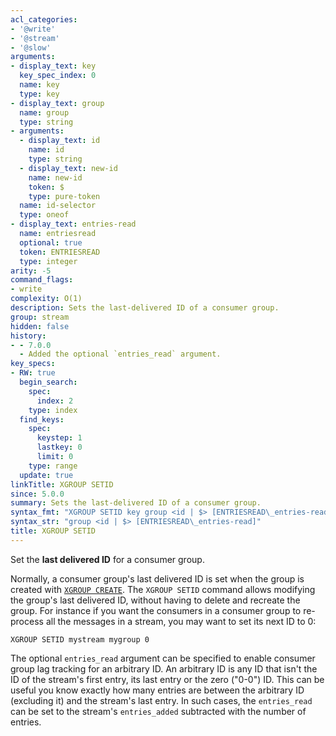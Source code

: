 ```yaml
---
acl_categories:
- '@write'
- '@stream'
- '@slow'
arguments:
- display_text: key
  key_spec_index: 0
  name: key
  type: key
- display_text: group
  name: group
  type: string
- arguments:
  - display_text: id
    name: id
    type: string
  - display_text: new-id
    name: new-id
    token: $
    type: pure-token
  name: id-selector
  type: oneof
- display_text: entries-read
  name: entriesread
  optional: true
  token: ENTRIESREAD
  type: integer
arity: -5
command_flags:
- write
complexity: O(1)
description: Sets the last-delivered ID of a consumer group.
group: stream
hidden: false
history:
- - 7.0.0
  - Added the optional `entries_read` argument.
key_specs:
- RW: true
  begin_search:
    spec:
      index: 2
    type: index
  find_keys:
    spec:
      keystep: 1
      lastkey: 0
      limit: 0
    type: range
  update: true
linkTitle: XGROUP SETID
since: 5.0.0
summary: Sets the last-delivered ID of a consumer group.
syntax_fmt: "XGROUP SETID key group <id | $> [ENTRIESREAD\_entries-read]"
syntax_str: "group <id | $> [ENTRIESREAD\_entries-read]"
title: XGROUP SETID
---
```

Set the **last delivered ID** for a consumer group.

Normally, a consumer group's last delivered ID is set when the group is created with [`XGROUP CREATE`](/commands/xgroup-create).
The `XGROUP SETID` command allows modifying the group's last delivered ID, without having to delete and recreate the group.
For instance if you want the consumers in a consumer group to re-process all the messages in a stream, you may want to set its next ID to 0:

    XGROUP SETID mystream mygroup 0

The optional `entries_read` argument can be specified to enable consumer group lag tracking for an arbitrary ID.
An arbitrary ID is any ID that isn't the ID of the stream's first entry, its last entry or the zero ("0-0") ID.
This can be useful you know exactly how many entries are between the arbitrary ID (excluding it) and the stream's last entry.
In such cases, the `entries_read` can be set to the stream's `entries_added` subtracted with the number of entries.
